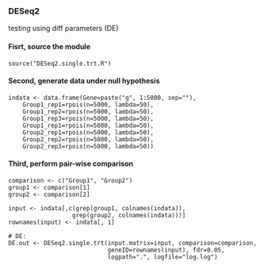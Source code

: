 ### DESeq2

testing using diff parameters (DE)

#### Fisrt, source the module
```
source("DESeq2.single.trt.R")
```

#### Second, generate data under null hypothesis
```
indata <- data.frame(Gene=paste("g", 1:5000, sep=""),
	Group1_rep1=rpois(n=5000, lambda=50),
	Group1_rep2=rpois(n=5000, lambda=50),
	Group1_rep3=rpois(n=5000, lambda=50),
	Group1_rep1=rpois(n=5000, lambda=50),
	Group2_rep1=rpois(n=5000, lambda=50),
	Group2_rep2=rpois(n=5000, lambda=50),
	Group2_rep3=rpois(n=5000, lambda=50))
```

#### Third, perform pair-wise comparison
```
comparison <- c("Group1", "Group2")
group1 <- comparison[1]
group2 <- comparison[2]

input <- indata[,c(grep(group1, colnames(indata)),
                  grep(group2, colnames(indata)))]
rownames(input) <- indata[, 1]

# DE:
DE.out <- DESeq2.single.trt(input.matrix=input, comparison=comparison,
							geneID=rownames(input), fdr=0.05,
							logpath=".", logfile="log.log")
```
